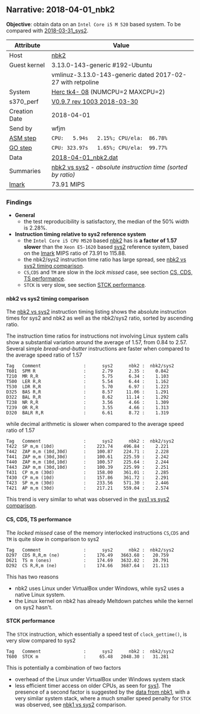 ## Narrative: 2018-04-01_nbk2

**Objective**: obtain data on an `Intel Core i5 M 520` based system.
To be compared with [2018-03-31_sys2](2018-03-31_sys2.md).

| Attribute | Value |
| --------- | ----- |
| Host   | [nbk2](hostinfo_nbk2.md) |
| Guest kernel | 3.13.0-143-generic #192-Ubuntu |
|             |vmlinuz-3.13.0-143-generic  dated 2017-02-27 with retpoline |
| System | [Herc tk4- 08](sysinfo_tk4m08.md) (NUMCPU=2 MAXCPU=2) |
| s370_perf | [V0.9.7  rev  1003  2018-03-30](https://github.com/wfjm/s370-perf/blob/2685ff0/codes/s370_perf.asm) |
| Creation Date | 2018-04-01 |
| Send by | wfjm |
| [ASM step](README_narr.md#user-content-asm) | `CPU:   5.94s   2.15%; CPU/ela:  86.78%` |
| [GO step](README_narr.md#user-content-go)   | `CPU: 323.97s   1.65%; CPU/ela:  99.77%` |
| Data | [2018-04-01_nbk2.dat](../data/2018-04-01_nbk2.dat) |
| Summaries | [nbk2 vs sys2](sum_2018-04-01_sys2_and_nbk2.dat) - _absolute instruction time (sorted by ratio)_ |
| [lmark](README_narr.md#user-content-lmark) | 73.91 MIPS |

### <a id="find">Findings</a>
- **General**
  - the test reproducibility is satisfactory, the median of the 50% width
    is 2.28%.
- **Instruction timing relative to sys2 reference system**
  - the `Intel Core i5 CPU M520` based [nbk2](hostinfo_nbk2.md) has is
    **a factor of 1.57 slower** than the `Xeon E5-1620` based
    [sys2](hostinfo_sys2.md) reference system, based on the
    [lmark](README_narr.md#user-content-lmark) MIPS ratio of 73.91 to 115.88.
  - the nbk2/sys2 instruction time ratio has large spread, see
    [nbk2 vs sys2 timing comparison](#user-content-find-vs-sys2).
  - `CS`,`CDS` and `TM` are slow in the _lock missed_ case, see section
    [CS, CDS, TS performance](#user-content-find-lock).
  - `STCK` is very slow, see section
    [STCK performance](#user-content-find-stck).

#### <a id="find-vs-sys2">nbk2 vs sys2 timing comparison</a>
The [nbk2 vs sys2](sum_2018-04-01_sys2_and_nbk2.dat) instruction
timing listing shows the  absolute instruction times for sys2 and nbk2
as well as the nbk2/sys2 ratio, sorted by ascending ratio.

The instruction time ratios for instructions not involving Linux system calls
show a substantial variation around the average of 1.57, from 0.84 to 2.57.
Several simple _bread-and-butter_ instructions are faster when compared to the
average speed ratio of 1.57
```
Tag   Comment                :      sys2      nbk2 :  nbk2/sys2
T601  SPM R                  :      2.79      2.35 :    0.842
T210  MR R,R                 :      5.75      6.34 :    1.103
T500  LER R,R                :      5.54      6.44 :    1.162
T530  LDR R,R                :      5.70      6.97 :    1.223
D325  BAS R,R                :      8.57     11.06 :    1.291
D322  BAL R,R                :      8.62     11.14 :    1.292
T238  NR R,R                 :      3.56      4.66 :    1.309
T239  OR R,R                 :      3.55      4.66 :    1.313
D320  BALR R,R               :      6.61      8.72 :    1.319
```

while decimal arithmetic is slower when compared to the average speed ratio
of 1.57

```
Tag   Comment                :      sys2      nbk2 :  nbk2/sys2
T422  SP m,m (10d)           :    223.74    496.84 :    2.221
T442  ZAP m,m (10d,30d)      :    100.87    224.71 :    2.228
T441  ZAP m,m (30d,30d)      :    100.61    225.59 :    2.242
T440  ZAP m,m (10d,10d)      :    100.57    225.64 :    2.244
T443  ZAP m,m (30d,10d)      :    100.39    225.99 :    2.251
T431  CP m,m (30d)           :    158.00    361.01 :    2.285
T430  CP m,m (10d)           :    157.86    361.72 :    2.291
T423  SP m,m (30d)           :    233.56    571.30 :    2.446
T421  AP m,m (30d)           :    217.21    559.04 :    2.574
```

This trend is very similar to what was observed in the
[sys1 vs sys2 comparison](2018-04-01_sys1-08.md#user-content-find-vs-sys2).

#### <a id="find-lock">CS, CDS, TS performance</a>
The _locked missed_ case of the memory interlocked instructions `CS`,`CDS`
and `TM` is quite slow in comparison to sys2
```
Tag   Comment                :      sys2      nbk2 :  nbk2/sys2
D297  CDS R,R,m (ne)         :    176.49   3663.68 :   20.759
D621  TS m (ones)            :    174.69   3632.02 :   20.791
D292  CS R,R,m (ne)          :    174.66   3687.64 :   21.113
```

This has two reasons
- nbk2 uses Linux under VirtualBox under Windows, while sys2 uses a native
  Linux system.
- the Linux kernel on nbk2 has already Meltdown patches while the
  kernel on sys2 hasn't.

#### <a id="find-stck">STCK performance</a>
The `STCK` instruction, which essentially a speed test of `clock_gettime()`,
is very slow compared to sys2
```
Tag   Comment                :      sys2      nbk2 :  nbk2/sys2
T600  STCK m                 :     65.48   2048.30 :   31.281
```

This is potentially a combination of two factors
- overhead of the Linux under VirtualBox under Windows system stack
- less efficient timer access on older CPUs, as seen for
  [sys1](2018-04-01_sys1-08.md#user-content-find-stck). The presence of
  a second factor is suggested by the [data from nbk1](2018-04-01_nbk1.md),
  with a very similar system stack, where a much smaller  speed penalty for
  `STCK` was observed, see
  [nbk1 vs sys2](2018-04-01_nbk1.md#user-content-find-vs-sys2) comparison.
